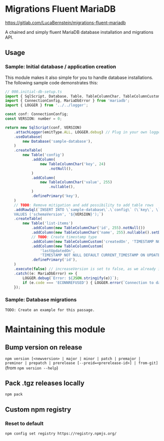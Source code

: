 # Migrations Fluent MariaDB

https://gitlab.com/LucaBernstein/migrations-fluent-mariadb

A chained and simply fluent MariaDB database installation and migrations API.

## Usage

### Sample: Initial database / application creation

This module makes it also simple for you to handle database installations. The following sample code demonstrates this:

```javascript
// 000.initial-db-setup.ts
import { SqlScript, Database, Table, TableColumnChar, TableColumnCustom, emitType } from 'migrations-fluent-mariadb';
import { ConnectionConfig, MariaDbError } from 'mariadb';
import { LOGGER } from '../../logger';

const conf: ConnectionConfig;
const VERSION: number = 0;

return new SqlScript(conf, VERSION)
    .attachLogger(emitType.ALL, LOGGER.debug) // Plug in your own logger callback
    .useDatabase(
        new Database('sample-database'),
    )
    .createTable(
        new Table('config')
            .addColumn(
                new TableColumnChar('key', 24)
                    .notNull(),
            )
            .addColumn(
                new TableColumnChar('value', 255)
                    .nullable(),
            )
            .definePrimary('key'),
    )
    // TODO: Remove mitigation and add possibility to add table rows
    .addRawSql(`INSERT INTO \`sample-database\`.\`config\` (\`key\`, \`value\`)
    VALUES ('schemaVersion', '${VERSION}');`)
    .createTable(
        new Table('list-items')
            .addColumn(new TableColumnChar('id', 255).notNull())
            .addColumn(new TableColumnChar('name', 255).nullable().setDefaultValue(null))
            // TODO: Create timestamp type
            .addColumn(new TableColumnCustom('createdOn', 'TIMESTAMP NOT NULL DEFAULT CURRENT_TIMESTAMP'))
            .addColumn(new TableColumnCustom(
                'lastUpdatedOn',
                'TIMESTAMP NOT NULL DEFAULT CURRENT_TIMESTAMP ON UPDATE CURRENT_TIMESTAMP'))
            .definePrimary('id'),
    )
    .execute(false) // increaseVersion is set to false, as we already inserted the version into the config table.
    .catch((e: MariaDbError) => {
        LOGGER.debug(`Error: ${JSON.stringify(e)}`);
        if (e.code === 'ECONNREFUSED') { LOGGER.error(`Connection to database has been refused.\n${e.stack}`); }
    });
```

### Sample: Database migrations

`TODO: Create an example for this passage.`

# Maintaining this module

## Bump version on release

`npm version [<newversion> | major | minor | patch | premajor | preminor | prepatch | prerelease [--preid=<prerelease-id>] | from-git]` (from `npm version --help`)

## Pack .tgz releases locally

`npm pack`

## Custom npm registry

### Reset to default

`npm config set registry https://registry.npmjs.org/`
